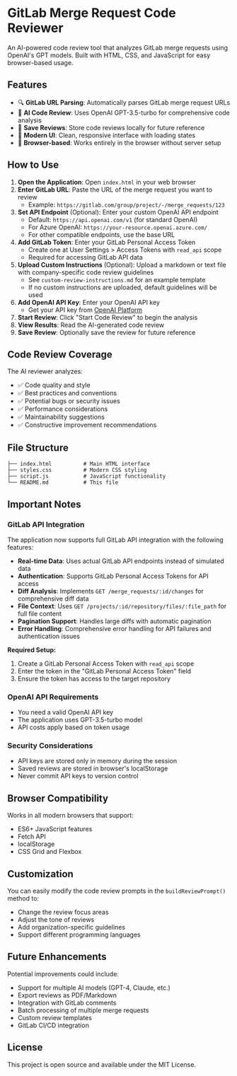 # GitLab Merge Request Code Reviewer

An AI-powered code review tool that analyzes GitLab merge requests using OpenAI's GPT models. Built with HTML, CSS, and JavaScript for easy browser-based usage.

## Features

- 🔍 **GitLab URL Parsing**: Automatically parses GitLab merge request URLs
- 🤖 **AI Code Review**: Uses OpenAI GPT-3.5-turbo for comprehensive code analysis
- 💾 **Save Reviews**: Store code reviews locally for future reference
- 🎨 **Modern UI**: Clean, responsive interface with loading states
- 📱 **Browser-based**: Works entirely in the browser without server setup

## How to Use

1. **Open the Application**: Open `index.html` in your web browser
2. **Enter GitLab URL**: Paste the URL of the merge request you want to review
   - Example: `https://gitlab.com/group/project/-/merge_requests/123`
3. **Set API Endpoint** (Optional): Enter your custom OpenAI API endpoint
   - Default: `https://api.openai.com/v1` (for standard OpenAI)
   - For Azure OpenAI: `https://your-resource.openai.azure.com/`
   - For other compatible endpoints, use the base URL
4. **Add GitLab Token**: Enter your GitLab Personal Access Token
   - Create one at User Settings > Access Tokens with `read_api` scope
   - Required for accessing GitLab API data
5. **Upload Custom Instructions** (Optional): Upload a markdown or text file with company-specific code review guidelines
   - See `custom-review-instructions.md` for an example template
   - If no custom instructions are uploaded, default guidelines will be used
6. **Add OpenAI API Key**: Enter your OpenAI API key
   - Get your API key from [OpenAI Platform](https://platform.openai.com/api-keys)
7. **Start Review**: Click "Start Code Review" to begin the analysis
8. **View Results**: Read the AI-generated code review
9. **Save Review**: Optionally save the review for future reference

## Code Review Coverage

The AI reviewer analyzes:

- ✅ Code quality and style
- ✅ Best practices and conventions
- ✅ Potential bugs or security issues
- ✅ Performance considerations
- ✅ Maintainability suggestions
- ✅ Constructive improvement recommendations

## File Structure

```
├── index.html          # Main HTML interface
├── styles.css          # Modern CSS styling
├── script.js           # JavaScript functionality
└── README.md           # This file
```

## Important Notes

### GitLab API Integration

The application now supports full GitLab API integration with the following features:

- **Real-time Data**: Uses actual GitLab API endpoints instead of simulated data
- **Authentication**: Supports GitLab Personal Access Tokens for API access
- **Diff Analysis**: Implements `GET /merge_requests/:id/changes` for comprehensive diff data
- **File Context**: Uses `GET /projects/:id/repository/files/:file_path` for full file content
- **Pagination Support**: Handles large diffs with automatic pagination
- **Error Handling**: Comprehensive error handling for API failures and authentication issues

**Required Setup:**

1. Create a GitLab Personal Access Token with `read_api` scope
2. Enter the token in the "GitLab Personal Access Token" field
3. Ensure the token has access to the target repository

### OpenAI API Requirements

- You need a valid OpenAI API key
- The application uses GPT-3.5-turbo model
- API costs apply based on token usage

### Security Considerations

- API keys are stored only in memory during the session
- Saved reviews are stored in browser's localStorage
- Never commit API keys to version control

## Browser Compatibility

Works in all modern browsers that support:

- ES6+ JavaScript features
- Fetch API
- localStorage
- CSS Grid and Flexbox

## Customization

You can easily modify the code review prompts in the `buildReviewPrompt()` method to:

- Change the review focus areas
- Adjust the tone of reviews
- Add organization-specific guidelines
- Support different programming languages

## Future Enhancements

Potential improvements could include:

- Support for multiple AI models (GPT-4, Claude, etc.)
- Export reviews as PDF/Markdown
- Integration with GitLab comments
- Batch processing of multiple merge requests
- Custom review templates
- GitLab CI/CD integration

## License

This project is open source and available under the MIT License.
